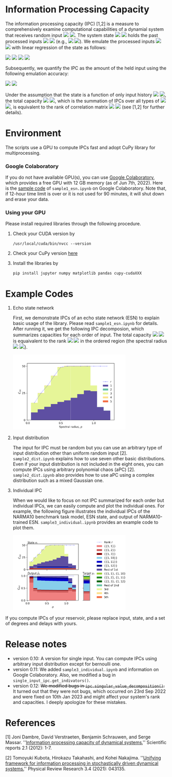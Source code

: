 # Information Processing Capacity
The information processing capacity (IPC) [1,2] is a measure to comprehensively examine computational capabilities of a dynamial system that receives random input 
<img src="https://render.githubusercontent.com/render/math?math={\displaystyle u_t }#gh-light-mode-only">
<img src="https://render.githubusercontent.com/render/math?math={\displaystyle\color{white} u_t }#gh-dark-mode-only">. 
The system state 
<img src="https://render.githubusercontent.com/render/math?math={\displaystyle x_t }#gh-light-mode-only">
<img src="https://render.githubusercontent.com/render/math?math={\displaystyle\color{white} x_t }#gh-dark-mode-only">
holds the past processed inputs 
<img src="https://render.githubusercontent.com/render/math?math={\displaystyle z_t }#gh-light-mode-only">
<img src="https://render.githubusercontent.com/render/math?math={\displaystyle\color{white} z_t }#gh-dark-mode-only"> (e.g.,
<img src="https://render.githubusercontent.com/render/math?math={\displaystyle z_t=u_{t-1},u_{t-2},u_{t-1}u_{t-2} }#gh-light-mode-only">
<img src="https://render.githubusercontent.com/render/math?math={\displaystyle\color{white} z_t=u_{t-1},u_{t-2},u_{t-1}u_{t-2} }#gh-dark-mode-only">). 
We emulate the processed inputs 
<img src="https://render.githubusercontent.com/render/math?math={ z_t }#gh-light-mode-only">
<img src="https://render.githubusercontent.com/render/math?math={\color{white} z_t }#gh-dark-mode-only"> with linear regression of the state as follows: 

<img src="https://render.githubusercontent.com/render/math?math={\displaystyle \hat{w} = \arg\min_w \sum_t (z_t - w^\top\cdot x_t)^2, }#gh-light-mode-only">
<img src="https://render.githubusercontent.com/render/math?math={\displaystyle\color{white} \hat{w} = \arg\min_w \sum_t (z_t - w^\top\cdot x_t)^2, }#gh-dark-mode-only">

<img src="https://render.githubusercontent.com/render/math?math={\displaystyle \hat{z}_t = \hat{w}^\top\cdot x_t. }#gh-light-mode-only">
<img src="https://render.githubusercontent.com/render/math?math={\displaystyle\color{white} \hat{z}_t = \hat{w}^\top\cdot x_t. }#gh-dark-mode-only">

Subsequently, we quantify the IPC as the amount of the held input using the following emulation accuracy: 

<img src="https://render.githubusercontent.com/render/math?math={\displaystyle C = 1 - \frac{\sum_t (\hat{z}_t-z_t)^2}{\sum_t z_t^2}. }#gh-light-mode-only">
<img src="https://render.githubusercontent.com/render/math?math={\displaystyle\color{white} C = 1 - \frac{\sum_t (\hat{z}_t-z_t)^2}{\sum_t z_t^2}. }#gh-dark-mode-only"> 

Under the assumption that the state is a function of only input history 
<img src="https://render.githubusercontent.com/render/math?math={\displaystyle x_t = f(u_{t-1},u_{t-2},\ldots) }#gh-light-mode-only">
<img src="https://render.githubusercontent.com/render/math?math={\displaystyle\color{white} x_t = f(u_{t-1},u_{t-2},\ldots) }#gh-dark-mode-only">, the total capacity 
<img src="https://render.githubusercontent.com/render/math?math={\displaystyle C_{\rm tot} }#gh-light-mode-only">
<img src="https://render.githubusercontent.com/render/math?math={\displaystyle\color{white} C_{\rm tot} }#gh-dark-mode-only">, which is the summation of IPCs over all types of 
<img src="https://render.githubusercontent.com/render/math?math={\displaystyle z_t }#gh-light-mode-only">
<img src="https://render.githubusercontent.com/render/math?math={\displaystyle\color{white} z_t }#gh-dark-mode-only">, is equivalent to the rank of correlation matrix 
<img src="https://render.githubusercontent.com/render/math?math={\displaystyle r }#gh-light-mode-only">
<img src="https://render.githubusercontent.com/render/math?math={\displaystyle\color{white} r }#gh-dark-mode-only"> (see [1,2] for further details). 


# Environment
The scripts use a GPU to compute IPCs fast and adopt CuPy library for multiprocessing. 

### Google Colaboratory
If you do not have available GPU(s), you can use [Google Colaboratory](https://colab.research.google.com/?utm_source=scs-index), 
which provides a free GPU with 12 GB memory (as of Jun 7th, 2022). 
Here is the [sample code](https://colab.research.google.com/drive/13gzqOcnnejuJYh6yAPlX2bksWFQSFzNP?usp=sharing) of `sample1_esn.ipynb` on Google Colaboratory. 
Note that, if 12-hour time limit is over or it is not used for 90 minutes, it will shut down and erase your data. 

### Using your GPU
Please install required libraries through the following procedure. 
1. Check your CUDA version by 
    ```
    /usr/local/cuda/bin/nvcc --version
    ```
2. Check your CuPy version 
<a href="https://docs.cupy.dev/en/stable/install.html#installing-cupy" target="_blank" rel="noopener noreferrer">here</a>

3. Install the libraries by 
    ```
    pip install jupyter numpy matplotlib pandas cupy-cudaXXX
    ```

# Example Codes
1. Echo state network

    First, we demonstrate IPCs of an echo state network (ESN) to explain basic usage of the library. 
    Please read `sample1_esn.ipynb` for details. 
    After running it, we get the following IPC decomposion, which summarizes capacities for each order of input. 
    The total capacity 
    <img src="https://render.githubusercontent.com/render/math?math={\displaystyle C_{\rm tot} }#gh-light-mode-only">
    <img src="https://render.githubusercontent.com/render/math?math={\displaystyle\color{white} C_{\rm tot} }#gh-dark-mode-only">
    is equaivalent to the rank 
    <img src="https://render.githubusercontent.com/render/math?math={\displaystyle r }#gh-light-mode-only">
    <img src="https://render.githubusercontent.com/render/math?math={\displaystyle\color{white} r }#gh-dark-mode-only"> in the ordered region 
    (the spectral radius <img src="https://render.githubusercontent.com/render/math?math={\displaystyle \rho<1.0 }#gh-light-mode-only">
    <img src="https://render.githubusercontent.com/render/math?math={\displaystyle\color{white} \rho<1.0 }#gh-dark-mode-only">). 

    <img src="sample1.png" width=350>
    
2. Input distribution

    The input for IPC must be random but you can use an arbitrary type of input distribution other than uniform random input [2]. 
    `sample2_dist.ipynb` explains how to use seven other basic distributions. 
    Even if your input distribution is not included in the eight ones, you can compute IPCs using arbitrary polynomial chaos (aPC) [2]. 
    `sample2_dist.ipynb` also provides how to use aPC using a complex distribution such as a mixed Gaussian one. 

3. Individual IPC

    When we would like to focus on not IPC summarized for each order but individual IPCs, we can easily compute and plot the individual ones. 
    For example, the following figure illustrates the individual IPCs of the NARMA10 benchmark task model, ESN state, and output of NARMA10-trained ESN. 
    `sample3_individual.ipynb` provides an example code to plot them. 

    <img src="sample3_individual.png" width=350>


    

If you compute IPCs of your reservoir, please replace input, state, and a set of degrees and delays with yours. 

# Release notes
- version 0.10: 
A version for single input. 
You can compute IPCs using arbitrary input distribution except for bernoulli one. 
- version 0.11: 
We added `sample3_individual.ipynb` and information on Google Colaboratory. 
Also, we modified a bug in `single_input_ipc.get_indivators()`. 
- version 0.12: 
~~We modified bugs in `ipc.singular_value_decomposition()`.~~
It turned out that they were not bugs, which occurred on 23rd Sep 2022 and were fixed on 10th Jan 2023 and might affect your system's rank and capacities. I deeply apologize for these mistakes. 

# References 
[1] Joni Dambre, David Verstraeten, Benjamin Schrauwen, and Serge Massar. ''[Information processing capacity of dynamical systems.](https://www.nature.com/articles/srep00514)'' Scientific reports 2.1 (2012): 1-7.

[2] Tomoyuki Kubota, Hirokazu Takahashi, and Kohei Nakajima. ''[Unifying framework for information processing in stochastically driven dynamical systems.](https://journals.aps.org/prresearch/abstract/10.1103/PhysRevResearch.3.043135)'' Physical Review Research 3.4 (2021): 043135.
